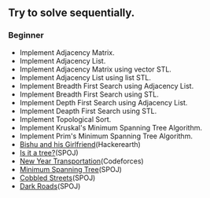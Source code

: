 ## Try to solve sequentially.

### Beginner

* Implement Adjacency Matrix.
* Implement Adjacency List.
* Implement Adjacency Matrix using vector STL.
* Implement Adjacency List using list STL.
* Implement Breadth First Search using Adjacency List.
* Implement Breadth First Search using STL.
* Implement Depth First Search using Adjacency List.
* Implement Deapth First Search using STL.
* Implement Topological Sort.
* Implement Kruskal's Minimum Spanning Tree Algorithm.
* Implement Prim's Minimum Spanning Tree Algorithm.
* [Bishu and his Girlfriend](https://www.hackerearth.com/practice/algorithms/graphs/depth-first-search/practice-problems/algorithm/bishu-and-his-girlfriend/)(Hackerearth)
* [Is it a tree?](https://www.spoj.com/problems/PT07Y/)(SPOJ)
* [New Year Transportation](http://codeforces.com/problemset/problem/500/A)(Codeforces)
* [Minimum Spanning Tree](https://www.spoj.com/problems/MST/)(SPOJ)
* [Cobbled Streets](https://www.spoj.com/problems/CSTREET/)(SPOJ)
* [Dark Roads](https://www.spoj.com/problems/ULM09/)(SPOJ)
